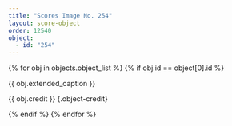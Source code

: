 ```yaml
---
title: "Scores Image No. 254"
layout: score-object
order: 12540
object:
  - id: "254"
---
```


{% for obj in objects.object_list %}
{% if obj.id == object[0].id %}

{{ obj.extended_caption }}

{{ obj.credit }} {.object-credit}

{% endif %}
{% endfor %}
